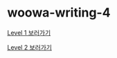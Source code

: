 # woowa-writing-4

[Level 1 보러가기](writing/level1/level1.md)

[Level 2 보러가기](writing/level2/level2.md)